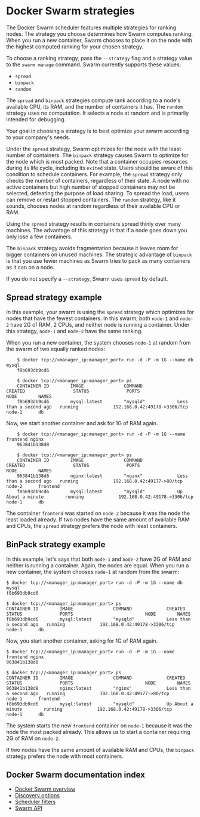 <!--[metadata]>
+++
title = "Strategies"
description = "Swarm strategies"
keywords = ["docker, swarm, clustering,  strategies"]
[menu.main]
parent="swarm_sched"
weight=5
+++
<![end-metadata]-->

# Docker Swarm strategies

The Docker Swarm scheduler features multiple strategies for ranking nodes. The
strategy you choose determines how Swarm computes ranking. When you run a new
container, Swarm chooses to place it on the node with the highest computed ranking
for your chosen strategy.

To choose a ranking strategy, pass the `--strategy` flag and a strategy value to
the `swarm manage` command. Swarm currently supports these values:

* `spread`
* `binpack`
* `random`

The `spread` and `binpack` strategies compute rank according to a node's
available CPU, its RAM, and the number of containers it has. The `random`
strategy uses no computation. It selects a node at random and is primarily
intended for debugging.

Your goal in choosing a strategy is to best optimize your swarm according to
your company's needs.

Under the `spread` strategy, Swarm optimizes for the node with the least number
of containers. The `binpack` strategy causes Swarm to optimize for the
node which is most packed. Note that a container occupies resources during its life cycle, including its `exited` state. Users should be aware of this condition to schedule containers. For example, the `spread` strategy only checks the number of containers, regardless of their state. A node with no active containers but high number of stopped containers may not be selected, defeating the purpose of load sharing. To spread the load, users can remove or restart stopped containers. The `random` strategy, like it sounds, chooses nodes at random regardless of their available CPU or RAM.

Using the `spread` strategy results in containers spread thinly over many
machines. The advantage of this strategy is that if a node goes down you only
lose a few containers.

The `binpack` strategy avoids fragmentation because it leaves room for bigger
containers on unused machines. The strategic advantage of `binpack` is that you
use fewer machines as Swarm tries to pack as many containers as it can on a
node.

If you do not specify a `--strategy`, Swarm uses `spread` by default.

## Spread strategy example

In this example, your swarm is using the `spread` strategy which optimizes for
nodes that have the fewest containers. In this swarm, both `node-1` and `node-2`
have 2G of RAM, 2 CPUs, and neither node is running a container. Under this strategy, `node-1` and `node-2` have the same ranking.

When you run a new container, the system chooses `node-1` at random from the swarm of two equally ranked nodes:

        $ docker tcp://<manager_ip:manager_port> run -d -P -m 1G --name db mysql
        f8b693db9cd6

        $ docker tcp://<manager_ip:manager_port> ps
        CONTAINER ID        IMAGE               COMMAND             CREATED                  STATUS              PORTS                           NODE        NAMES
        f8b693db9cd6        mysql:latest        "mysqld"            Less than a second ago   running             192.168.0.42:49178->3306/tcp    node-1      db

Now, we start another container and ask for 1G of RAM again.

        $ docker tcp://<manager_ip:manager_port> run -d -P -m 1G --name frontend nginx
        963841b138d8

        $ docker tcp://<manager_ip:manager_port> ps
        CONTAINER ID        IMAGE               COMMAND             CREATED                  STATUS              PORTS                           NODE        NAMES
        963841b138d8        nginx:latest        "nginx"             Less than a second ago   running             192.168.0.42:49177->80/tcp      node-2      frontend
        f8b693db9cd6        mysql:latest        "mysqld"            Up About a minute        running             192.168.0.42:49178->3306/tcp    node-1      db

The container `frontend` was started on `node-2` because it was the node the
least loaded already. If two nodes have the same amount of available RAM and
CPUs, the `spread` strategy prefers the node with least containers.

## BinPack strategy example

In this example, let's says that both `node-1` and `node-2` have 2G of RAM and
neither is running a container. Again, the nodes are equal. When you run a new
container, the system chooses `node-1` at random from the swarm:


    $ docker tcp://<manager_ip:manager_port> run -d -P -m 1G --name db mysql
    f8b693db9cd6

    $ docker tcp://<manager_ip:manager_port> ps
    CONTAINER ID        IMAGE               COMMAND             CREATED                  STATUS              PORTS                           NODE        NAMES
    f8b693db9cd6        mysql:latest        "mysqld"            Less than a second ago   running             192.168.0.42:49178->3306/tcp    node-1      db


Now, you start another container, asking for 1G of RAM again.


    $ docker tcp://<manager_ip:manager_port> run -d -P -m 1G --name frontend nginx
    963841b138d8

    $ docker tcp://<manager_ip:manager_port> ps
    CONTAINER ID        IMAGE               COMMAND             CREATED                  STATUS              PORTS                           NODE        NAMES
    963841b138d8        nginx:latest        "nginx"             Less than a second ago   running             192.168.0.42:49177->80/tcp      node-1      frontend
    f8b693db9cd6        mysql:latest        "mysqld"            Up About a minute        running             192.168.0.42:49178->3306/tcp    node-1      db


The system starts the new `frontend` container on `node-1` because it was the
node the most packed already. This allows us to start a container requiring 2G
of RAM on `node-2`.

If two nodes have the same amount of available RAM and CPUs, the `binpack`
strategy prefers the node with most containers.

## Docker Swarm documentation index

- [Docker Swarm overview](../index.md)
- [Discovery options](../discovery.md)
- [Scheduler filters](filter.md)
- [Swarm API](../swarm-api.md)
